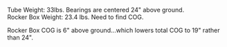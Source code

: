 Tube Weight:  33lbs.  Bearings are centered 24" above ground.  
Rocker Box Weight:  23.4 lbs.  Need to find COG.

Rocker Box COG is 6" above ground...which lowers total COG to 19" rather than 24".

